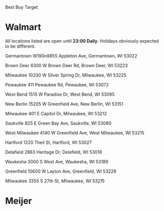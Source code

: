 Best Buy
Target
# Walmart
All locations listed are open until **23:00 Daily**.  Holidays obviously expected to be different.

Germantown
W190n9855 Appleton Ave, Germantown, WI 53022

Brown Deer
6300 W Brown Deer Rd, Brown Deer, WI 53223

Milwaukee
10330 W Silver Spring Dr, Milwaukee, WI 53225

Pewaukee
411 Pewaukee Rd, Pewaukee, WI 53072

West Bend
1515 W Paradise Dr, West Bend, WI 53095

New Berlin
15205 W Greenfield Ave, New Berlin, WI 53151

Milwaukee
401 E Capitol Dr, Milwaukee, WI 53212

Saukville
825 E Green Bay Ave, Saukville, WI 53080

West Milwaukee
4140 W Greenfield Ave, West Milwaukee, WI 53215

Hartford
1220 Theil St, Hartford, WI 53027

Delafield
2863 Heritage Dr, Delafield, WI 53018

Waukesha
2000 S West Ave, Waukesha, WI 53189

Greenfield
10600 W Layton Ave, Greenfield, WI 53228

Milwaukee
3355 S 27th St, Milwaukee, WI 53215


# Meijer
